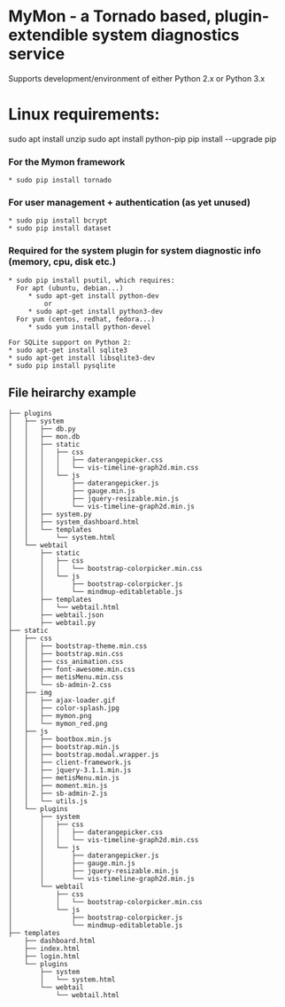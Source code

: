 # MyMon - a Tornado based, plugin-extendible system diagnostics service
Supports development/environment of either Python 2.x or Python 3.x 

# Linux requirements:
sudo apt install unzip
sudo apt install python-pip
pip install --upgrade pip

### For the Mymon framework
    * sudo pip install tornado

### For user management + authentication (as yet unused)
    * sudo pip install bcrypt
    * sudo pip install dataset

### Required for the system plugin for system diagnostic info (memory, cpu, disk etc.)
    * sudo pip install psutil, which requires:
      For apt (ubuntu, debian...)
         * sudo apt-get install python-dev
             or
         * sudo apt-get install python3-dev
      For yum (centos, redhat, fedora...)
         * sudo yum install python-devel

    For SQLite support on Python 2:
    * sudo apt-get install sqlite3
    * sudo apt-get install libsqlite3-dev
    * sudo pip install pysqlite


## File heirarchy example
```
├── plugins
│   ├── system
│   │   ├── db.py
│   │   ├── mon.db
│   │   ├── static
│   │   │   ├── css
│   │   │   │   ├── daterangepicker.css
│   │   │   │   └── vis-timeline-graph2d.min.css
│   │   │   └── js
│   │   │       ├── daterangepicker.js
│   │   │       ├── gauge.min.js
│   │   │       ├── jquery-resizable.min.js
│   │   │       └── vis-timeline-graph2d.min.js
│   │   ├── system.py
│   │   ├── system_dashboard.html
│   │   └── templates
│   │       └── system.html
│   └── webtail
│       ├── static
│       │   ├── css
│       │   │   └── bootstrap-colorpicker.min.css
│       │   └── js
│       │       ├── bootstrap-colorpicker.js
│       │       └── mindmup-editabletable.js
│       ├── templates
│       │   └── webtail.html
│       ├── webtail.json
│       ├── webtail.py
├── static
│   ├── css
│   │   ├── bootstrap-theme.min.css
│   │   ├── bootstrap.min.css
│   │   ├── css_animation.css
│   │   ├── font-awesome.min.css
│   │   ├── metisMenu.min.css
│   │   └── sb-admin-2.css
│   ├── img
│   │   ├── ajax-loader.gif
│   │   ├── color-splash.jpg
│   │   ├── mymon.png
│   │   └── mymon_red.png
│   ├── js
│   │   ├── bootbox.min.js
│   │   ├── bootstrap.min.js
│   │   ├── bootstrap.modal.wrapper.js
│   │   ├── client-framework.js
│   │   ├── jquery-3.1.1.min.js
│   │   ├── metisMenu.min.js
│   │   ├── moment.min.js
│   │   ├── sb-admin-2.js
│   │   └── utils.js
│   └── plugins
│       ├── system
│       │   ├── css
│       │   │   ├── daterangepicker.css
│       │   │   └── vis-timeline-graph2d.min.css
│       │   └── js
│       │       ├── daterangepicker.js
│       │       ├── gauge.min.js
│       │       ├── jquery-resizable.min.js
│       │       └── vis-timeline-graph2d.min.js
│       └── webtail
│           ├── css
│           │   └── bootstrap-colorpicker.min.css
│           └── js
│               ├── bootstrap-colorpicker.js
│               └── mindmup-editabletable.js
├── templates
    ├── dashboard.html
    ├── index.html
    ├── login.html
    └── plugins
        ├── system
        │   └── system.html
        └── webtail
            └── webtail.html
```

